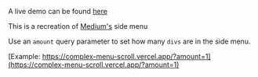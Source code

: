 A live demo can be found [here](https://complex-menu-scroll.vercel.app)

This is a recreation of [Medium's](https://medium.com/) side menu

Use an `amount` query parameter to set how many `divs` are in the side menu.

[Example: https://complex-menu-scroll.vercel.app/?amount=1](https://complex-menu-scroll.vercel.app/?amount=1)